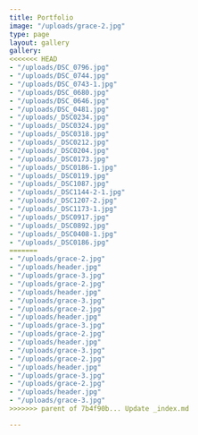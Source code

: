 ```yaml
---
title: Portfolio
image: "/uploads/grace-2.jpg"
type: page
layout: gallery
gallery:
<<<<<<< HEAD
- "/uploads/DSC_0796.jpg"
- "/uploads/DSC_0744.jpg"
- "/uploads/DSC_0743-1.jpg"
- "/uploads/DSC_0680.jpg"
- "/uploads/DSC_0646.jpg"
- "/uploads/DSC_0481.jpg"
- "/uploads/_DSC0234.jpg"
- "/uploads/_DSC0324.jpg"
- "/uploads/_DSC0318.jpg"
- "/uploads/_DSC0212.jpg"
- "/uploads/_DSC0204.jpg"
- "/uploads/_DSC0173.jpg"
- "/uploads/_DSC0186-1.jpg"
- "/uploads/_DSC0119.jpg"
- "/uploads/_DSC1087.jpg"
- "/uploads/_DSC1144-2-1.jpg"
- "/uploads/_DSC1207-2.jpg"
- "/uploads/_DSC1173-1.jpg"
- "/uploads/_DSC0917.jpg"
- "/uploads/_DSC0892.jpg"
- "/uploads/_DSC0408-1.jpg"
- "/uploads/_DSC0186.jpg"
=======
- "/uploads/grace-2.jpg"
- "/uploads/header.jpg"
- "/uploads/grace-3.jpg"
- "/uploads/grace-2.jpg"
- "/uploads/header.jpg"
- "/uploads/grace-3.jpg"
- "/uploads/grace-2.jpg"
- "/uploads/header.jpg"
- "/uploads/grace-3.jpg"
- "/uploads/grace-2.jpg"
- "/uploads/header.jpg"
- "/uploads/grace-3.jpg"
- "/uploads/grace-2.jpg"
- "/uploads/header.jpg"
- "/uploads/grace-3.jpg"
- "/uploads/grace-2.jpg"
- "/uploads/header.jpg"
- "/uploads/grace-3.jpg"
>>>>>>> parent of 7b4f90b... Update _index.md

---
```

